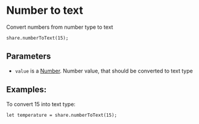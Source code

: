 # Number to text

Convert numbers from number type to text
```sig
share.numberToText(15);
```

## Parameters

* `value` is a [Number](/types/number). Number value, that should be converted to text type

## Examples:

To convert 15 into text type:

```blocks
let temperature = share.numberToText(15);
```
